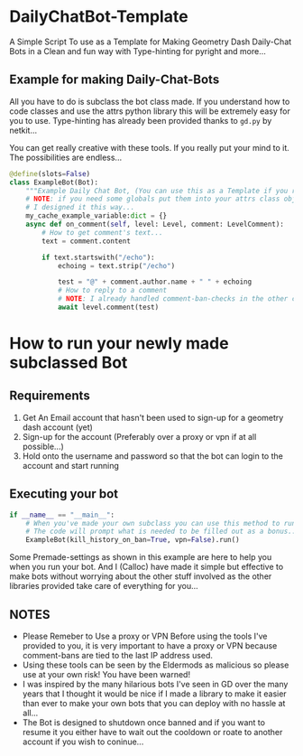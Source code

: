 # DailyChatBot-Template
A Simple Script To use as a Template for Making Geometry Dash Daily-Chat Bots in a Clean and fun way with Type-hinting for pyright and more...


## Example for making Daily-Chat-Bots
All you have to do is subclass the bot class made. If you understand how to code classes and use the attrs python library this 
will be extremely easy for you to use. Type-hinting has already been provided thanks to `gd.py` by netkit...

You can get really creative with these tools. If you really put your mind to it. The possibilities are endless...

```python
@define(slots=False)
class ExampleBot(Bot):
    """Example Daily Chat Bot, (You can use this as a Template if you really want...)"""
    # NOTE: if you need some globals put them into your attrs class object it's why 
    # I designed it this way...
    my_cache_example_variable:dict = {}
    async def on_comment(self, level: Level, comment: LevelComment):
        # How to get comment's text...
        text = comment.content

        if text.startswith("/echo"):
            echoing = text.strip("/echo")

            test = "@" + comment.author.name + " " + echoing
            # How to reply to a comment 
            # NOTE: I already handled comment-ban-checks in the other class-object...
            await level.comment(test)
```

# How to run your newly made subclassed Bot
## Requirements
1. Get An Email account that hasn't been used to sign-up for a geometry dash account (yet)
2. Sign-up for the account (Preferably over a proxy or vpn if at all possible...)
3. Hold onto the username and password so that the bot can login to the account and start running

## Executing your bot
```python
if __name__ == "__main__":
    # When you've made your own subclass you can use this method to run your bot, 
    # The code will prompt what is needed to be filled out as a bonus...
    ExampleBot(kill_history_on_ban=True, vpn=False).run()
```
Some Premade-settings as shown in this example are here to help you when you run your bot. And I (Calloc) have made it simple but effective to make bots without worrying about the other stuff involved as the other libraries provided take care of everything for you...

## NOTES
- Please Remeber to Use a proxy or VPN Before using the tools I've provided to you, it is very important to have a proxy or VPN because comment-bans are tied to the last IP address used. 
- Using these tools can be seen by the Eldermods as malicious so please use at your own risk! You have been warned! 
- I was inspired by the many hilarious bots I've seen in GD over the many years that I thought it would be nice if I made a library to make it easier than ever to make your own bots that you can deploy with no hassle at all...
- The Bot is designed to shutdown once banned and if you want to resume it you either have to wait out the cooldown or roate to another account if you wish to coninue...


